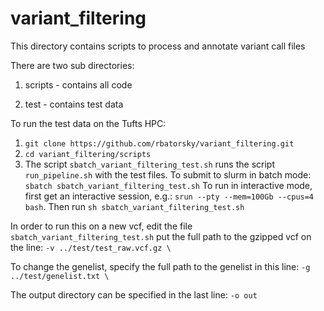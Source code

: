 # variant_filtering
This directory contains scripts to process and annotate variant call files

There are two sub directories:
1) scripts - contains all code

2) test - contains test data

To run the test data on the Tufts HPC:

1. `git clone https://github.com/rbatorsky/variant_filtering.git`
2. `cd variant_filtering/scripts`
3. The script `sbatch_variant_filtering_test.sh` runs the script `run_pipeline.sh` with the test files. To submit to slurm in batch mode: `sbatch sbatch_variant_filtering_test.sh` To run in interactive mode, first get an interactive session, e.g.: `srun --pty --mem=100Gb --cpus=4 bash`.
Then run `sh sbatch_variant_filtering_test.sh`

In order to run this on a new vcf, edit the file `sbatch_variant_filtering_test.sh` put the full path to the gzipped vcf on the line:
`-v ../test/test_raw.vcf.gz \`

To change the genelist, specify the full path to the genelist in this line:
`-g ../test/genelist.txt \`

The output directory can be specified in the last line:
`-o out`



